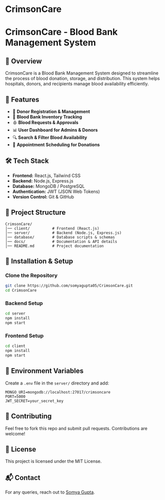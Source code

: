 # CrimsonCare

# CrimsonCare - Blood Bank Management System

## 📌 Overview

CrimsonCare is a Blood Bank Management System designed to streamline the process of blood donation, storage, and distribution. This system helps hospitals, donors, and recipients manage blood availability efficiently.

## 🚀 Features

- 🔴 **Donor Registration & Management**
- 🏥 **Blood Bank Inventory Tracking**
- 🩸 **Blood Requests & Approvals**
- 📊 **User Dashboard for Admins & Donors**
- 🔍 **Search & Filter Blood Availability**
- 📅 **Appointment Scheduling for Donations**

## 🛠️ Tech Stack

- **Frontend:** React.js, Tailwind CSS
- **Backend:** Node.js, Express.js
- **Database:** MongoDB / PostgreSQL
- **Authentication:** JWT (JSON Web Tokens)
- **Version Control:** Git & GitHub

## 📂 Project Structure

```
CrimsonCare/
│── client/          # Frontend (React.js)
│── server/          # Backend (Node.js, Express.js)
│── database/        # Database scripts & schemas
│── docs/            # Documentation & API details
│── README.md        # Project documentation
```

## 🚀 Installation & Setup

### Clone the Repository

```bash
git clone https://github.com/somyagupta05/CrimsonCare.git
cd CrimsonCare
```

### Backend Setup

```bash
cd server
npm install
npm start
```

### Frontend Setup

```bash
cd client
npm install
npm start
```

## 🔑 Environment Variables

Create a `.env` file in the `server/` directory and add:

```env
MONGO_URI=mongodb://localhost:27017/crimsoncare
PORT=5000
JWT_SECRET=your_secret_key
```

## 🤝 Contributing

Feel free to fork this repo and submit pull requests. Contributions are welcome!

## 📜 License

This project is licensed under the MIT License.

## 📬 Contact

For any queries, reach out to [Somya Gupta](https://github.com/somyagupta05).
